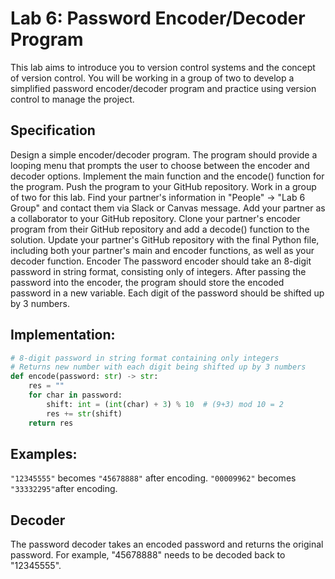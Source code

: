 # Lab 6: Password Encoder/Decoder Program

This lab aims to introduce you to version control systems and the concept of version control. You will be working in a
group of two to develop a simplified password encoder/decoder program and practice using version control to manage the
project.

## Specification

Design a simple encoder/decoder program. The program should provide a looping menu that prompts the user to choose
between the encoder and decoder options.
Implement the main function and the encode() function for the program. Push the program to your GitHub repository.
Work in a group of two for this lab. Find your partner's information in "People" -> "Lab 6 Group" and contact them via
Slack or Canvas message.
Add your partner as a collaborator to your GitHub repository.
Clone your partner's encoder program from their GitHub repository and add a decode() function to the solution. Update
your partner's GitHub repository with the final Python file, including both your partner's main and encoder functions,
as well as your decoder function.
Encoder
The password encoder should take an 8-digit password in string format, consisting only of integers. After passing the
password into the encoder, the program should store the encoded password in a new variable. Each digit of the password
should be shifted up by 3 numbers.

## Implementation:

```python
# 8-digit password in string format containing only integers
# Returns new number with each digit being shifted up by 3 numbers
def encode(password: str) -> str:
    res = ""
    for char in password:
        shift: int = (int(char) + 3) % 10  # (9+3) mod 10 = 2
        res += str(shift)
    return res
```

## Examples:

`"12345555"` becomes `"45678888"` after encoding.
`"00009962"` becomes `"33332295"`after encoding.

## Decoder

The password decoder takes an encoded password and returns the original password. For example, "45678888" needs to be
decoded back to "12345555".